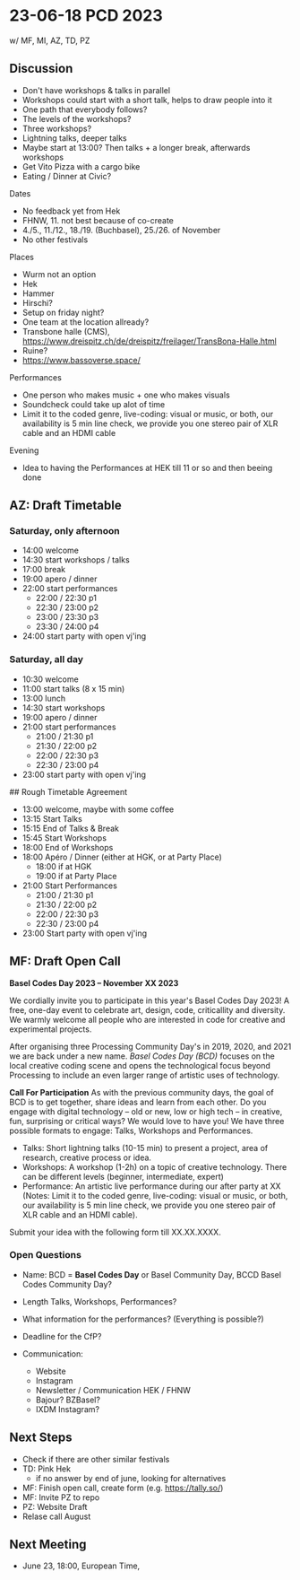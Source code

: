 # 23-06-18 PCD 2023

w/ MF, MI, AZ, TD, PZ

## Discussion

- Don't have workshops & talks in parallel
- Workshops could start with a short talk, helps to draw people into it
- One path that everybody follows?
- The levels of the workshops?
- Three workshops? 
- Lightning talks, deeper talks
- Maybe start at 13:00? Then talks + a longer break, afterwards workshops
- Get Vito Pizza with a cargo bike
- Eating / Dinner at Civic? 

Dates
- No feedback yet from Hek
- FHNW, 11. not best because of co-create
- 4./5., 11./12., 18./19. (Buchbasel), 25./26. of November
- No other festivals

Places
- Wurm not an option
- Hek
- Hammer
- Hirschi?
- Setup on friday night?
- One team at the location allready?
- Transbone halle (CMS), https://www.dreispitz.ch/de/dreispitz/freilager/TransBona-Halle.html
- Ruine?
- https://www.bassoverse.space/

Performances
- One person who makes music + one who makes visuals
- Soundcheck could take up alot of time
- Limit it to the coded genre, live-coding: visual or music, or both, our availability is 5 min line check, we provide you one stereo pair of XLR cable and an HDMI cable

Evening
- Idea to having the Performances at HEK till 11 or so and then beeing done

## AZ: Draft Timetable

### Saturday, only afternoon

- 14:00 welcome 
- 14:30 start workshops / talks
- 17:00 break
- 19:00 apero / dinner
- 22:00 start performances
  - 22:00 / 22:30 p1
  - 22:30 / 23:00 p2
  - 23:00 / 23:30 p3
  - 23:30 / 24:00 p4
- 24:00 start party with open vj'ing

### Saturday, all day

- 10:30 welcome
- 11:00 start talks (8 x 15 min)
- 13:00 lunch
- 14:30 start workshops
- 19:00 apero / dinner
- 21:00 start performances
  - 21:00 / 21:30 p1
  - 21:30 / 22:00 p2
  - 22:00 / 22:30 p3
  - 22:30 / 23:00 p4
- 23:00 start party with open vj'ing

## Rough Timetable Agreement

- 13:00 welcome, maybe with some coffee
- 13:15 Start Talks
- 15:15 End of Talks & Break
- 15:45 Start Workshops
- 18:00 End of Workshops
- 18:00 Apéro / Dinner (either at HGK, or at Party Place)
  - 18:00 if at HGK
  - 19:00 if at Party Place
- 21:00 Start Performances
  - 21:00 / 21:30 p1
  - 21:30 / 22:00 p2
  - 22:00 / 22:30 p3
  - 22:30 / 23:00 p4
- 23:00 Start party with open vj'ing

## MF: Draft Open Call

**Basel Codes Day 2023 – November XX 2023**

We cordially invite you to participate in this year's Basel Codes Day 2023! A free, one-day event to celebrate art, design, code, criticallity and diversity. We warmly welcome all people who are interested in code for creative and experimental projects.

After organising three Processing Community Day's in 2019, 2020, and 2021 we are back under a new name. _Basel Codes Day (BCD)_ focuses on the local creative coding scene and opens the technological focus beyond Processing to include an even larger range of artistic uses of technology.

**Call For Participation**
As with the previous community days, the goal of BCD is to get together, share ideas and learn from each other. Do you engage with digital technology – old or new, low or high tech – in creative, fun, surprising or critical ways? We would love to have you! We have three possible formats to engage: Talks, Workshops and Performances. 

- Talks: Short lightning talks (10-15 min) to present a project, area of research, creative process or idea.
- Workshops: A workshop (1-2h) on a topic of creative technology. There can be different levels (beginner, intermediate, expert)
- Performance: An artistic live performance during our after party at XX (Notes: Limit it to the coded genre, live-coding: visual or music, or both, our availability is 5 min line check, we provide you one stereo pair of XLR cable and an HDMI cable).

Submit your idea with the following form till XX.XX.XXXX.

### Open Questions

- Name: BCD = **Basel Codes Day** or Basel Community Day, BCCD Basel Codes Community Day? 
- Length Talks, Workshops, Performances?
- What information for the performances? (Everything is possible?) 
- Deadline for the CfP?

- Communication: 
  - Website
  - Instagram
  - Newsletter / Communication HEK / FHNW
  - Bajour? BZBasel?
  - IXDM Instagram?

## Next Steps

- Check if there are other similar festivals
- TD: Pink Hek
  - if no answer by end of june, looking for alternatives
- MF: Finish open call, create form (e.g. https://tally.so/)
- MF: Invite PZ to repo
- PZ: Website Draft 
- Relase call August

## Next Meeting

- June 23, 18:00, European Time, 



